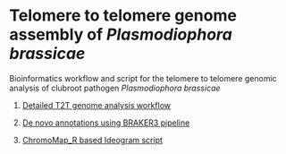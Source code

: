 # Telomere to telomere genome assembly of *Plasmodiophora brassicae*

Bioinformatics workflow and script for the telomere to telomere genomic analysis of clubroot pathogen *Plasmodiophora brassicae*  

1. [Detailed T2T genome analysis workflow](https://github.com/M-Asim-Javed/T2T_bioinformatics_workflow/blob/main/1-T2T_genome_assembly_workflow.md)

2. [De novo annotations using BRAKER3 pipeline](https://github.com/M-Asim-Javed/T2T_bioinformatics_workflow/blob/main/De_novo_annotations_workflow.md)

3. [ChromoMap_R based Ideogram script](https://github.com/M-Asim-Javed/T2T_bioinformatics_workflow/blob/main/R_Ideogram.md)
